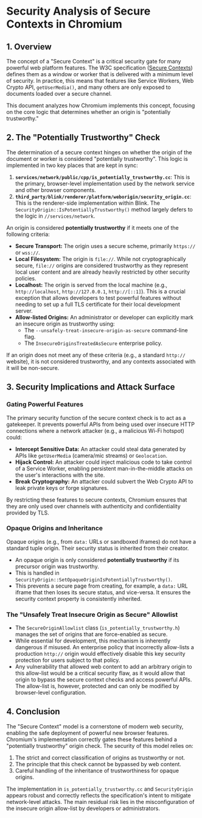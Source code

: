 # Security Analysis of Secure Contexts in Chromium

## 1. Overview

The concept of a "Secure Context" is a critical security gate for many powerful web platform features. The W3C specification ([Secure Contexts](https://w3c.github.io/webappsec-secure-contexts/)) defines them as a window or worker that is delivered with a minimum level of security. In practice, this means that features like Service Workers, Web Crypto API, `getUserMedia()`, and many others are only exposed to documents loaded over a secure channel.

This document analyzes how Chromium implements this concept, focusing on the core logic that determines whether an origin is "potentially trustworthy."

## 2. The "Potentially Trustworthy" Check

The determination of a secure context hinges on whether the origin of the document or worker is considered "potentially trustworthy". This logic is implemented in two key places that are kept in sync:

1.  **`services/network/public/cpp/is_potentially_trustworthy.cc`**: This is the primary, browser-level implementation used by the network service and other browser components.
2.  **`third_party/blink/renderer/platform/weborigin/security_origin.cc`**: This is the renderer-side implementation within Blink. The `SecurityOrigin::IsPotentiallyTrustworthy()` method largely defers to the logic in `//services/network`.

An origin is considered **potentially trustworthy** if it meets one of the following criteria:

*   **Secure Transport:** The origin uses a secure scheme, primarily `https://` or `wss://`.
*   **Local Filesystem:** The origin is `file://`. While not cryptographically secure, `file://` origins are considered trustworthy as they represent local user content and are already heavily restricted by other security policies.
*   **Localhost:** The origin is served from the local machine (e.g., `http://localhost`, `http://127.0.0.1`, `http://[::1]`). This is a crucial exception that allows developers to test powerful features without needing to set up a full TLS certificate for their local development server.
*   **Allow-listed Origins:** An administrator or developer can explicitly mark an insecure origin as trustworthy using:
    *   The `--unsafely-treat-insecure-origin-as-secure` command-line flag.
    *   The `InsecureOriginsTreatedAsSecure` enterprise policy.

If an origin does not meet any of these criteria (e.g., a standard `http://` website), it is not considered trustworthy, and any contexts associated with it will be non-secure.

## 3. Security Implications and Attack Surface

### Gating Powerful Features

The primary security function of the secure context check is to act as a gatekeeper. It prevents powerful APIs from being used over insecure HTTP connections where a network attacker (e.g., a malicious Wi-Fi hotspot) could:

*   **Intercept Sensitive Data:** An attacker could steal data generated by APIs like `getUserMedia` (camera/mic streams) or `Geolocation`.
*   **Hijack Control:** An attacker could inject malicious code to take control of a Service Worker, enabling persistent man-in-the-middle attacks on the user's interactions with the site.
*   **Break Cryptography:** An attacker could subvert the Web Crypto API to leak private keys or forge signatures.

By restricting these features to secure contexts, Chromium ensures that they are only used over channels with authenticity and confidentiality provided by TLS.

### Opaque Origins and Inheritance

Opaque origins (e.g., from `data:` URLs or sandboxed iframes) do not have a standard tuple origin. Their security status is inherited from their creator.

-   An opaque origin is only considered **potentially trustworthy** if its precursor origin was trustworthy.
-   This is handled in `SecurityOrigin::SetOpaqueOriginIsPotentiallyTrustworthy()`.
-   This prevents a secure page from creating, for example, a `data:` URL iframe that then loses its secure status, and vice-versa. It ensures the security context property is consistently inherited.

### The "Unsafely Treat Insecure Origin as Secure" Allowlist

-   The `SecureOriginAllowlist` class (`is_potentially_trustworthy.h`) manages the set of origins that are force-enabled as secure.
-   While essential for development, this mechanism is inherently dangerous if misused. An enterprise policy that incorrectly allow-lists a production `http://` origin would effectively disable this key security protection for users subject to that policy.
-   Any vulnerability that allowed web content to add an arbitrary origin to this allow-list would be a critical security flaw, as it would allow that origin to bypass the secure context checks and access powerful APIs. The allow-list is, however, protected and can only be modified by browser-level configuration.

## 4. Conclusion

The "Secure Context" model is a cornerstone of modern web security, enabling the safe deployment of powerful new browser features. Chromium's implementation correctly gates these features behind a "potentially trustworthy" origin check. The security of this model relies on:

1.  The strict and correct classification of origins as trustworthy or not.
2.  The principle that this check cannot be bypassed by web content.
3.  Careful handling of the inheritance of trustworthiness for opaque origins.

The implementation in `is_potentially_trustworthy.cc` and `SecurityOrigin` appears robust and correctly reflects the specification's intent to mitigate network-level attacks. The main residual risk lies in the misconfiguration of the insecure origin allow-list by developers or administrators.